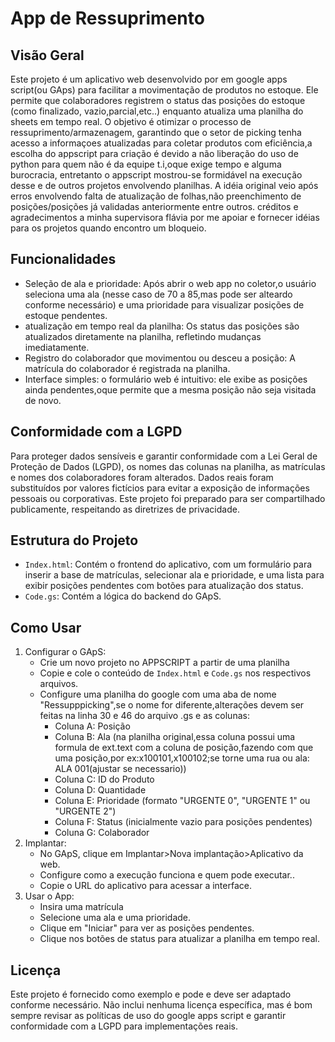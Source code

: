 
# App de Ressuprimento

## Visão Geral
Este projeto é um aplicativo web desenvolvido por em google apps script(ou GAps) para facilitar a movimentação de produtos no estoque. Ele permite que colaboradores registrem o status das posições do estoque (como finalizado, vazio,parcial,etc..) enquanto atualiza uma planilha do sheets em tempo real. O objetivo é otimizar o processo de ressuprimento/armazenagem, garantindo que o setor de picking tenha acesso a informaçoes atualizadas para coletar produtos com eficiência,a escolha do appscript para criação é devido a não liberação do uso de python para quem não é da equipe t.i,oque exige tempo e alguma burocracia, entretanto o appscript mostrou-se formidável na execução desse e de outros projetos envolvendo planilhas.
A idéia original veio após erros envolvendo falta de atualização de folhas,não preenchimento de posições/posições já validadas anteriormente entre outros.
créditos e agradecimentos a minha supervisora flávia por me apoiar e fornecer idéias para os projetos quando encontro um bloqueio.

## Funcionalidades
- Seleção de ala e prioridade: Após abrir o web app no coletor,o usuário seleciona uma ala (nesse caso de 70 a 85,mas pode ser alteardo conforme necessário) e uma prioridade  para visualizar posições de estoque pendentes.
- atualização em tempo real da planilha: Os status das posições são atualizados diretamente na planilha, refletindo mudanças imediatamente.
- Registro do colaborador que movimentou ou desceu a posição: A matrícula do colaborador é registrada na planilha.
- Interface simples: o formulário web é intuitivo: ele exibe as posições ainda pendentes,oque permite que a mesma posição não seja visitada de novo.

## Conformidade com a LGPD
Para proteger dados sensíveis e garantir conformidade com a Lei Geral de Proteção de Dados (LGPD), os nomes das colunas na planilha, as matrículas e nomes dos colaboradores foram alterados. Dados reais foram substituídos por valores fictícios para evitar a exposição de informações pessoais ou corporativas. Este projeto foi preparado para ser compartilhado publicamente, respeitando as diretrizes de privacidade.

## Estrutura do Projeto
- `Index.html`: Contém o frontend do aplicativo, com um formulário para inserir a base de matrículas, selecionar ala e prioridade, e uma lista para exibir posições pendentes com botões para atualização dos status.
- `Code.gs`: Contém a lógica do backend do GApS.

## Como Usar
1. Configurar o GApS:
   - Crie um novo projeto no APPSCRIPT a partir de uma planilha
   - Copie e cole o conteúdo de `Index.html` e `Code.gs` nos respectivos arquivos.
   - Configure uma planilha do google com uma aba de nome "Ressupppicking",se o nome for diferente,alterações devem ser feitas na linha 30 e 46 do arquivo .gs e as colunas:
     - Coluna A: Posição
     - Coluna B: Ala (na planilha original,essa coluna possui uma formula de ext.text com a coluna de posição,fazendo com que uma posição,por ex:x100101,x100102;se torne uma rua ou ala: ALA 001(ajustar se necessario))
     - Coluna C: ID do Produto
     - Coluna D: Quantidade
     - Coluna E: Prioridade (formato "URGENTE 0", "URGENTE 1" ou "URGENTE 2")
     - Coluna F: Status (inicialmente vazio para posições pendentes)
     - Coluna G: Colaborador
2. Implantar:
   - No GApS, clique em Implantar>Nova implantação>Aplicativo da web.
   - Configure como a execução funciona e quem pode executar..
   - Copie o URL do aplicativo para acessar a interface.
3. Usar o App:
   - Insira uma matrícula
   - Selecione uma ala e uma prioridade.
   - Clique em "Iniciar" para ver as posições pendentes.
   - Clique nos botões de status para atualizar a planilha em tempo real.

## Licença
Este projeto é fornecido como exemplo e pode e deve ser adaptado conforme necessário. Não inclui nenhuma licença específica, mas é bom sempre revisar as políticas de uso do google apps script e garantir conformidade com a LGPD para implementações reais.

